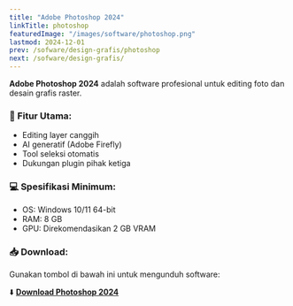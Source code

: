 ```yaml
---
title: "Adobe Photoshop 2024"
linkTitle: photoshop
featuredImage: "/images/software/photoshop.png"
lastmod: 2024-12-01
prev: /sofware/design-grafis/photoshop
next: /sofware/design-grafis/
---
```


**Adobe Photoshop 2024** adalah software profesional untuk editing foto dan desain grafis raster.

### 🧩 Fitur Utama:
- Editing layer canggih
- AI generatif (Adobe Firefly)
- Tool seleksi otomatis
- Dukungan plugin pihak ketiga

### 💻 Spesifikasi Minimum:
- OS: Windows 10/11 64-bit
- RAM: 8 GB
- GPU: Direkomendasikan 2 GB VRAM

### 📥 Download:
Gunakan tombol di bawah ini untuk mengunduh software:

⬇️ **[Download Photoshop 2024](https://example.com/photoshop-2024.zip)**